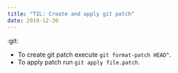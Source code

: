 ```yaml
---
title: "TIL: Create and apply git patch"
date: 2019-12-30
---
```


:git:

- To create git patch execute `git format-patch HEAD^`.
- To apply patch run `git apply file.patch`.

